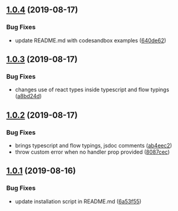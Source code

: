 ## [1.0.4](https://github.com/draftup/react-event-boundary/compare/v1.0.3...v1.0.4) (2019-08-17)


### Bug Fixes

* update README.md with codesandbox examples ([640de62](https://github.com/draftup/react-event-boundary/commit/640de62))

## [1.0.3](https://github.com/draftup/react-event-boundary/compare/v1.0.2...v1.0.3) (2019-08-17)

### Bug Fixes

- changes use of react types inside typescript and flow typings ([a8bd24d](https://github.com/draftup/react-event-boundary/commit/a8bd24d))

## [1.0.2](https://github.com/draftup/react-event-boundary/compare/v1.0.1...v1.0.2) (2019-08-17)

### Bug Fixes

- brings typescript and flow typings, jsdoc comments ([ab4eec2](https://github.com/draftup/react-event-boundary/commit/ab4eec2))
- throw custom error when no handler prop provided ([8087cec](https://github.com/draftup/react-event-boundary/commit/8087cec))

## [1.0.1](https://github.com/draftup/react-event-boundary/compare/v1.0.0...v1.0.1) (2019-08-16)

### Bug Fixes

- update installation script in README.md ([6a53f55](https://github.com/draftup/react-event-boundary/commit/6a53f55))
